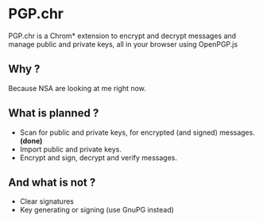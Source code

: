 # PGP.chr

PGP.chr is a Chrom* extension to encrypt and decrypt messages and manage public and private keys, all in your browser using OpenPGP.js

## Why ?

Because NSA are looking at me right now.

## What is planned ?

- Scan for public and private keys, for encrypted (and signed) messages. **(done)**
- Import public and private keys.
- Encrypt and sign, decrypt and verify messages.

## And what is not ?

- Clear signatures
- Key generating or signing (use GnuPG instead)
